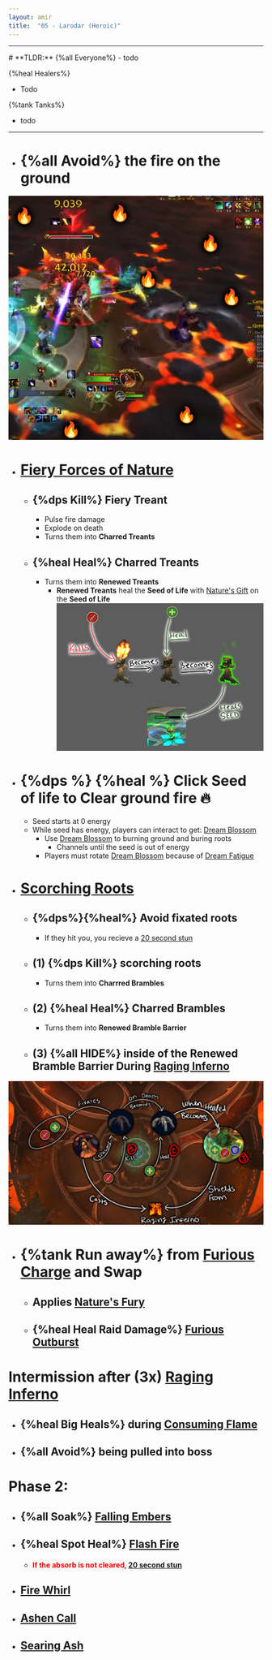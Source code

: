 ```yaml
---
layout: amir
title:  "05 - Larodar (Heroic)"
---
```


<hr>
# **TLDR:**
{%all Everyone%}
- todo

{%heal Healers%}
- Todo

{%tank Tanks%}
- todo

<hr>

- # {%all Avoid%} the fire on the ground
![GroundFire](/assets/LarodarBurningGround.png)

- # [Fiery Forces of Nature](https://ptr.wowdb.com/spells/426522-fiery-force-of-nature)
    - ## {%dps Kill%} **Fiery Treant** 
      -  Pulse fire damage
      -  Explode on death
      -  Turns them into **Charred Treants**
    - ## {%heal Heal%} **Charred Treants** 
      - Turns them into **Renewed Treants**
        - **Renewed Treants** heal the **Seed of Life** with [Nature's Gift]() on the **Seed of Life** 
![FireTree](/assets/LarodarTreant.png)

- # {%dps %} {%heal %} **Click** Seed of life to **Clear** ground fire 🔥
    - Seed starts at 0 energy
    - While seed has energy, players can interact to get: [Dream Blossom](https://ptr.wowdb.com/spells/425249-dream-blossom)
        - Use [Dream Blossom](https://ptr.wowdb.com/spells/425249-dream-blossom) to burning ground and buring roots
          - Channels until the seed is out of energy
        - Players must rotate [Dream Blossom](https://ptr.wowdb.com/spells/425249-dream-blossom) because of [Dream Fatigue](https://ptr.wowdb.com/spells/425531-dream-fatigue)



- # [Scorching Roots]()
    - ## {%dps%}{%heal%} Avoid fixated roots
        - If they hit you, you recieve a [20 second stun](https://ptr.wowdb.com/spells/426387-scorching-bramblethorn)
    
    - ## (1)  {%dps Kill%} scorching roots
      - Turns them into **Charrred Brambles**
    
    - ## (2) {%heal Heal%} Charred Brambles 
      
      - Turns them into **Renewed Bramble Barrier**
    
    - ## (3) {%all HIDE%} inside of the **Renewed Bramble Barrier** During [Raging Inferno](https://ptr.wowdb.com/spells/417634-raging-inferno)

![Roots](/assets/Scorching%20Roots.png)

- # {%tank Run away%} from [Furious Charge](https://ptr.wowdb.com/spells/425031-furious-charge) and **Swap**
    - ## Applies [Nature's Fury](https://ptr.wowdb.com/spells/423719-natures-fury)
    - ## {%heal Heal Raid Damage%} [Furious Outburst](https://ptr.wowdb.com/spells/425025-furious-outburst)

# Intermission after (3x) [Raging Inferno](https://ptr.wowdb.com/spells/417634-raging-inferno)

  - ## {%heal Big Heals%} during [Consuming Flame](https://ptr.wowdb.com/spells/423614-consuming-flame)
  - ## {%all Avoid%} being pulled into boss

# Phase 2:
  - ## {%all Soak%} [Falling Embers](https://ptr.wowdb.com/spells/427252-falling-embers)
  - ## {%heal Spot Heal%} [Flash Fire](https://ptr.wowdb.com/spells/427319-flash-fire)
    - #### <span style="color:red">If the absorb is not cleared, **[20 second stun](https://ptr.wowdb.com/spells/427306-encased-in-ash)**</span>
  - ## [Fire Whirl]()
  - ## [Ashen Call]()
  - ## [Searing Ash]()




